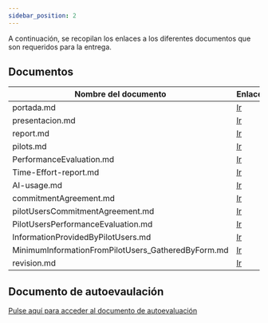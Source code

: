 ```yaml
---
sidebar_position: 2
---
```


A continuación, se recopilan los enlaces a los diferentes documentos que son requeridos para la entrega.

## Documentos

| Nombre del documento | Enlace                                |
|----------------------|---------------------------------------|
| portada.md           | [<u>Ir</u>](/docs/Recursos/6.5.%20Plantilla%20de%20la%20Portada) |
| presentacion.md      | [<u>Ir</u>](/docs/06.%20Recursos/6.1.%20Presentaciones/6.1.8.%2007-05-2024.md) |
| report.md            | [<u>Ir</u>](/docs/category/anexo-i-aportaci%C3%B3n-a-la-bgcc) |
| pilots.md            | [<u>Ir</u>](/docs/Planificación/3.4.%20Pilots) |
| PerformanceEvaluation.md | [<u>Ir</u>](/docs/Rendimiento/5.3.%20PerformanceEvaluation) |
| Time-Effort-report.md    | [<u>Ir</u>](/docs/category/time-reports) |
| AI-usage.md          | [<u>Ir</u>](/docs/category/anexo-ii-uso-de-la-ia) |
| commitmentAgreement.md   | [<u>Ir</u>](/docs/Acuerdos%20y%20contratos/2.1.%20Acuerdo%20de%20compromiso) |
| pilotUsersCommitmentAgreement.md  | [<u>Ir</u>](/docs/Acuerdos%20y%20contratos/2.3.%20Acuerdo%20de%20compromiso%20de%20usuarios%20piloto) |
| PilotUsersPerformanceEvaluation.md  | [<u>Ir</u>](/docs/Rendimiento/5.4.%20PilotUsersPerformanceEvaluation) |
| InformationProvidedByPilotUsers.md  | [<u>Ir</u>](/docs/Seguimiento/4.7.%20InformationProvidedByPilotUsers) |
| MinimumInformationFromPilotUsers_GatheredByForm.md  | [<u>Ir</u>](/docs/Seguimiento/4.8.%20MinimumInformationFromPilotUsers_GatheredByForm) |
| revision.md  | [<u>Ir</u>](/docs/Manuales%20de%20usuario/7.5.%20Software%20Reviewer%20Guideline%20-%20WPL) |


## Documento de autoevaulación

[Pulse aquí para acceder al documento de autoevaluación](/docs/Rendimiento/5.1.%20Autoevaluación/WPL)

